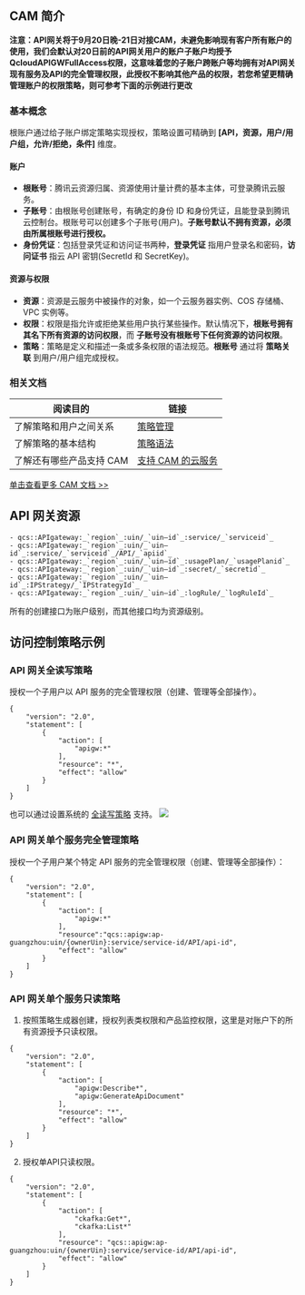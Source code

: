 ## CAM 简介

**注意：API网关将于9月20日晚-21日对接CAM，未避免影响现有客户所有账户的使用，我们会默认对20日前的API网关用户的账户子账户均授予QcloudAPIGWFullAccess权限，这意味着您的子账户跨账户等均拥有对API网关现有服务及API的完全管理权限，此授权不影响其他产品的权限，若您希望更精确管理账户的权限策略，则可参考下面的示例进行更改**

### 基本概念
根账户通过给子账户绑定策略实现授权，策略设置可精确到 **[API，资源，用户/用户组，允许/拒绝，条件]** 维度。

#### 账户

- **根账号**：腾讯云资源归属、资源使用计量计费的基本主体，可登录腾讯云服务。
- **子账号**：由根账号创建账号，有确定的身份 ID 和身份凭证，且能登录到腾讯云控制台。根账号可以创建多个子账号(用户)。**子账号默认不拥有资源，必须由所属根账号进行授权。**
- **身份凭证**：包括登录凭证和访问证书两种，**登录凭证** 指用户登录名和密码，**访问证书** 指云 API 密钥(SecretId 和 SecretKey)。

#### 资源与权限
- **资源**：资源是云服务中被操作的对象，如一个云服务器实例、COS 存储桶、VPC 实例等。
- **权限**：权限是指允许或拒绝某些用户执行某些操作。默认情况下，**根账号拥有其名下所有资源的访问权限**，而 **子账号没有根账号下任何资源的访问权限**。
- **策略**：策略是定义和描述一条或多条权限的语法规范。**根账号** 通过将 **策略关联** 到用户/用户组完成授权。

### 相关文档
| 阅读目的                     | 链接                                                         |
| ------------------------ | ------------------------------------------------------------ |
| 了解策略和用户之间关系   | [策略管理](https://intl.cloud.tencent.com/document/product/598/10601) |
| 了解策略的基本结构       | [策略语法](https://intl.cloud.tencent.com/document/product/598/10603) |
| 了解还有哪些产品支持 CAM | [支持 CAM 的云服务](https://intl.cloud.tencent.com/document/product/598/10588) |

[单击查看更多 CAM 文档 >>](https://intl.cloud.tencent.com/document/product/598)

## API 网关资源
```
- qcs::APIgateway:_`region`_:uin/_`uin—id`_:service/_`serviceid`_
- qcs::APIgateway:_`region`_:uin/_`uin—id`_:service/_`serviceid`_/API/_`apiid`_
- qcs::APIgateway:_`region`_:uin/_`uin—id`_:usagePlan/_`usagePlanid`_
- qcs::APIgateway:_`region`_:uin/_`uin—id`_:secret/_`secretid`_
- qcs::APIgateway:_`region`_:uin/_`uin—id`_:IPStrategy/_`IPStrategyId`_
- qcs::APIgateway:_`region`_:uin/_`uin—id`_:logRule/_`logRuleId`_
```
所有的创建接口为账户级别，而其他接口均为资源级别。

## 访问控制策略示例 

### API 网关全读写策略
授权一个子用户以 API 服务的完全管理权限（创建、管理等全部操作）。
```
{
    "version": "2.0",
    "statement": [
        {
            "action": [
                "apigw:*"
            ],
            "resource": "*",
            "effect": "allow"
        }
    ]
}
```

也可以通过设置系统的 [全读写策略](https://console.cloud.tencent.com/cam/policy/createV2) 支持。
![](https://main.qcloudimg.com/raw/0d537a59ff25d11c33990dfff506d1ab.png)

### API 网关单个服务完全管理策略
授权一个子用户某个特定 API 服务的完全管理权限（创建、管理等全部操作）：
```
{
    "version": "2.0",
    "statement": [
        {
            "action": [
                "apigw:*"
            ],
            "resource":"qcs::apigw:ap-guangzhou:uin/{ownerUin}:service/service-id/API/api-id",
            "effect": "allow"
        }
    ]
}
```

### API 网关单个服务只读策略
1. 按照策略生成器创建，授权列表类权限和产品监控权限，这里是对账户下的所有资源授予只读权限。
```
{
    "version": "2.0",
    "statement": [
        {
            "action": [
                "apigw:Describe*",
                "apigw:GenerateApiDocument"
            ],
            "resource": "*",
            "effect": "allow"
        }
    ]
}
```

2. 授权单API只读权限。
```
{
    "version": "2.0",
    "statement": [
        {
            "action": [
                "ckafka:Get*",
                "ckafka:List*"
            ],
            "resource": "qcs::apigw:ap-guangzhou:uin/{ownerUin}:service/service-id/API/api-id",
            "effect": "allow"
        }
    ]
}
```
